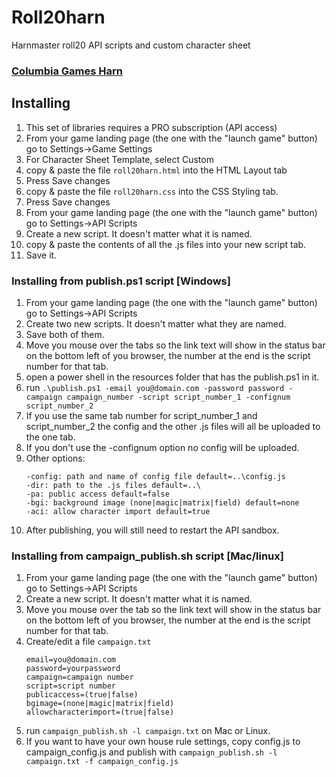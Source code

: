 # Roll20harn
Harnmaster roll20 API scripts and custom character sheet


### [Columbia Games Harn](http://columbiagames.com/harn/index.html)

## Installing
1. This set of libraries requires a PRO subscription (API access)
1. From your game landing page (the one with the "launch game" button) 
   go to Settings->Game Settings
1. For Character Sheet Template, select Custom
1. copy & paste the file ``roll20harn.html`` into the HTML Layout tab
1. Press Save changes
1. copy & paste the file ``roll20harn.css`` into the CSS Styling tab.
1. Press Save changes
1. From your game landing page (the one with the "launch game" button) 
   go to Settings->API Scripts
1. Create a new script. It doesn't matter what it is named. 
1. copy & paste the contents of all the .js files into your new script tab.
1. Save it.

### Installing from publish.ps1 script [Windows]
1. From your game landing page (the one with the "launch game" button) 
   go to Settings->API Scripts
1. Create two new scripts. It doesn't matter what they are named.
1. Save both of them.
1. Move you mouse over the tabs so the link text will show in the status bar on the bottom left of you browser, the number at the end is the script number for that tab.
1. open a power shell in the resources folder that has the publish.ps1 in it.
1. run ```.\publish.ps1 -email you@domain.com -password password -campaign campaign_number -script script_number_1 -confignum script_number_2```
1. If you use the same tab number for script_number_1 and script_number_2 the config and the other .js files will all be uploaded to the one tab.
1. If you don't use the -confignum option no config will be uploaded.
1. Other options:
    ```
    -config: path and name of config file default=..\config.js
    -dir: path to the .js files default=..\
    -pa: public access default=false
    -bgi: background image (none|magic|matrix|field) default=none
    -aci: allow character import default=true
    ```
1. After publishing, you will still need to restart the API sandbox.

### Installing from campaign_publish.sh script [Mac/linux]
1. From your game landing page (the one with the "launch game" button) 
   go to Settings->API Scripts
1. Create a new script. It doesn't matter what it is named. 
1. Move you mouse over the tab so the link text will show in the status bar on the bottom left of you browser, the number at the end is the script number for that tab.
1. Create/edit a file ```campaign.txt```
    ```
    email=you@domain.com
    password=yourpassword
    campaign=campaign number
    script=script number
    publicaccess=(true|false)
    bgimage=(none|magic|matrix|field)
    allowcharacterimport=(true|false)
    ```
1. run ```campaign_publish.sh -l campaign.txt``` on Mac or Linux.
1. If you want to have your own house rule settings, copy config.js to campaign_config.js and publish with
   ```campaign_publish.sh -l campaign.txt -f campaign_config.js```

